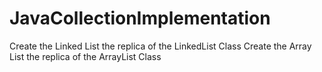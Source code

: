 # JavaCollectionImplementation
Create the Linked List the replica of the LinkedList Class
Create the Array List the replica of the ArrayList Class
